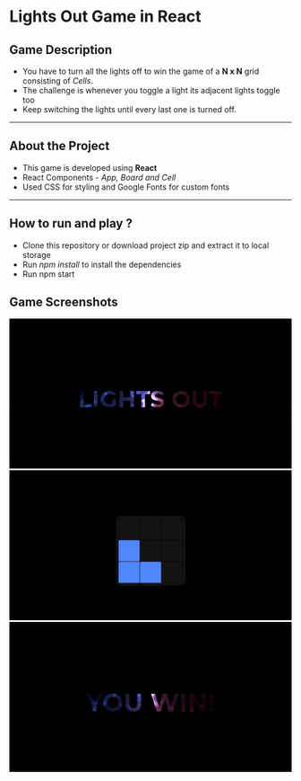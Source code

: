 # Lights Out Game in React

## Game Description

- You have to turn all the lights off to win the game of a **N x N** grid consisting of _Cells_.
- The challenge is whenever you toggle a light its adjacent lights toggle too
- Keep switching the lights until every last one is turned off.

---

## About the Project

- This game is developed using **React**
- React Components - _App, Board and Cell_
- Used CSS for styling and Google Fonts for custom fonts

---

## How to run and play ?

- Clone this repository or download project zip and extract it to local storage
- Run _npm install_ to install the dependencies
- Run npm start

## Game Screenshots

![Game Screen](https://github.com/VinayakRB/Lights-Out/blob/master/react-lights-out/src/assets/chrome-capture-1.gif?raw=true)
![Game Interface](https://github.com/VinayakRB/Lights-Out/blob/master/react-lights-out/src/assets/chrome-capture.jpg?raw=true)
![Win Screen](https://github.com/VinayakRB/Lights-Out/blob/master/react-lights-out/src/assets/chrome-capture-2.gif?raw=true)

